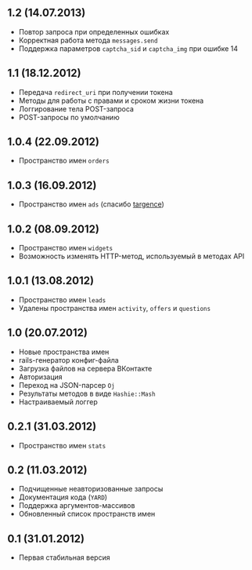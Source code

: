 ## 1.2 (14.07.2013)

* Повтор запроса при определенных ошибках
* Корректная работа метода `messages.send`
* Поддержка параметров `captcha_sid` и `captcha_img` при ошибке 14

## 1.1 (18.12.2012)

* Передача `redirect_uri` при получении токена
* Методы для работы с правами и сроком жизни токена
* Логгирование тела POST-запроса
* POST-запросы по умолчанию

## 1.0.4 (22.09.2012)

* Пространство имен `orders`

## 1.0.3 (16.09.2012)

* Пространство имен `ads` (спасибо [targence](https://github.com/targence))

## 1.0.2 (08.09.2012)

* Пространство имен `widgets`
* Возможность изменять HTTP-метод, используемый в методах API

## 1.0.1 (13.08.2012)

* Пространство имен `leads`
* Удалены пространства имен `activity`, `offers` и `questions`

## 1.0 (20.07.2012)

* Новые пространства имен
* rails-генератор конфиг-файла
* Загрузка файлов на сервера ВКонтакте
* Авторизация
* Переход на JSON-парсер `Oj`
* Результаты методов в виде `Hashie::Mash`
* Настраиваемый логгер

## 0.2.1 (31.03.2012)

* Пространство имен `stats`

## 0.2 (11.03.2012)

* Подчищенные неавторизованные запросы
* Документация кода (`YARD`)
* Поддержка аргументов-массивов
* Обновленный список пространств имен

## 0.1 (31.01.2012)

* Первая стабильная версия
